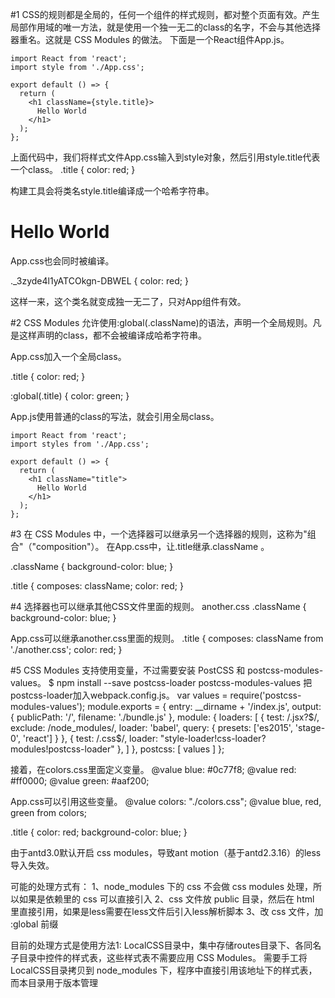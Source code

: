 #1 CSS的规则都是全局的，任何一个组件的样式规则，都对整个页面有效。产生局部作用域的唯一方法，就是使用一个独一无二的class的名字，不会与其他选择器重名。这就是 CSS Modules 的做法。
下面是一个React组件App.js。
```
import React from 'react';
import style from './App.css';

export default () => {
  return (
    <h1 className={style.title}>
      Hello World
    </h1>
  );
};
```

上面代码中，我们将样式文件App.css输入到style对象，然后引用style.title代表一个class。
.title {
  color: red;
}

构建工具会将类名style.title编译成一个哈希字符串。

<h1 class="_3zyde4l1yATCOkgn-DBWEL">
  Hello World
</h1>

App.css也会同时被编译。

._3zyde4l1yATCOkgn-DBWEL {
  color: red;
}

这样一来，这个类名就变成独一无二了，只对App组件有效。

#2 CSS Modules 允许使用:global(.className)的语法，声明一个全局规则。凡是这样声明的class，都不会被编译成哈希字符串。

App.css加入一个全局class。

.title {
  color: red;
}

:global(.title) {
  color: green;
}

App.js使用普通的class的写法，就会引用全局class。

```
import React from 'react';
import styles from './App.css';

export default () => {
  return (
    <h1 className="title">
      Hello World
    </h1>
  );
};
```

#3 在 CSS Modules 中，一个选择器可以继承另一个选择器的规则，这称为"组合"（"composition"）。
在App.css中，让.title继承.className 。

.className {
  background-color: blue;
}

.title {
  composes: className;
  color: red;
}

#4 选择器也可以继承其他CSS文件里面的规则。
another.css
.className {
  background-color: blue;
}

App.css可以继承another.css里面的规则。
.title {
  composes: className from './another.css';
  color: red;
}

#5 CSS Modules 支持使用变量，不过需要安装 PostCSS 和 postcss-modules-values。
$ npm install --save postcss-loader postcss-modules-values
把postcss-loader加入webpack.config.js。
var values = require('postcss-modules-values');
module.exports = {
  entry: __dirname + '/index.js',
  output: {
    publicPath: '/',
    filename: './bundle.js'
  },
  module: {
    loaders: [
      {
        test: /\.jsx?$/,
        exclude: /node_modules/,
        loader: 'babel',
        query: {
          presets: ['es2015', 'stage-0', 'react']
        }
      },
      {
        test: /\.css$/,
        loader: "style-loader!css-loader?modules!postcss-loader"
      },
    ]
  },
  postcss: [
    values
  ]
};

接着，在colors.css里面定义变量。
@value blue: #0c77f8;
@value red: #ff0000;
@value green: #aaf200;

App.css可以引用这些变量。
@value colors: "./colors.css";
@value blue, red, green from colors;

.title {
  color: red;
  background-color: blue;
}



由于antd3.0默认开启 css modules，导致ant motion（基于antd2.3.16）的less导入失效。

可能的处理方式有：
1、node_modules 下的 css 不会做 css modules 处理，所以如果是依赖里的 css 可以直接引入
2、css 文件放 public 目录，然后在 html 里直接引用，如果是less需要在less文件后引入less解析脚本
3、改 css 文件，加 :global 前缀

目前的处理方式是使用方法1:
LocalCSS目录中，集中存储routes目录下、各同名子目录中控件的样式表，这些样式表不需要应用 CSS Modules。
需要手工将LocalCSS目录拷贝到 node_modules 下，程序中直接引用该地址下的样式表，而本目录用于版本管理
